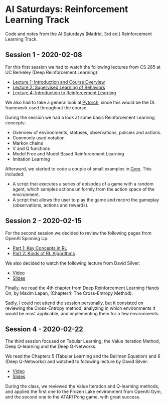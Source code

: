 # AI Saturdays: Reinforcement Learning Track
Code and notes from the AI Saturdays (Madrid, 3rd ed.) Reinforcement Learning Track.


## Session 1 - 2020-02-08
For this first session we had to watch the following lectures from CS 285 at UC Berkeley (Deep Reinforcement Learning):
 * [Lecture 1: Introduction and Course Overview](http://rail.eecs.berkeley.edu/deeprlcourse/static/slides/lec-1.pdf)
 * [Lecture 2: Supervised Learning of Behaviors](http://rail.eecs.berkeley.edu/deeprlcourse/static/slides/lec-2.pdf)
 * [Lecture 4: Introduction to Reinforcement Learning](http://rail.eecs.berkeley.edu/deeprlcourse/static/slides/lec-4.pdf)

We also had to take a general look al [Pytorch](https://pytorch.org/docs/stable/index.html), since this would be the DL framework used throughout the course.

During the session we had a look at some basic Reinforcement Learning concepts:
 * Overview of environments, statuses, observations, policies and actions.
 * Commonly used notation
 * Markov chains
 * V and Q functions
 * Model Free and Model Based Reinforcement Learning
 * Imitation Learning

Afterward, we started to code a couple of small examples in [Gym](https://gym.openai.com/). This included:
 * A script that executes a series of episodes of a game with a random agent, which samples actions uniformly from the action space of the environment.
 * A script that allows the user to play the game and record the gameplay (observations, actions and rewards).


## Session 2 - 2020-02-15
For the second session we decided to review the following pages from OpenAI Spinning Up:
 * [Part 1: Key Concepts in RL](https://spinningup.openai.com/en/latest/spinningup/rl_intro.html)
 * [Part 2: Kinds of RL Algorithms](https://spinningup.openai.com/en/latest/spinningup/rl_intro2.html)

We also decided to watch the following lecture from David Silver:
 * [Video](https://www.youtube.com/watch?v=lfHX2hHRMVQ)
 * [Slides](http://www0.cs.ucl.ac.uk/staff/d.silver/web/Teaching_files/MDP.pdf)

Finally, we read the 4th chapter from Deep Reinforcement Learning Hands On, by Maxim Lapan, (Chapter4: The Cross-Entropy Method).

Sadly, I could not attend the session personally, but it consisted on reviewing the Cross-Entropy method, analyzing in which environments it would be most applicable, and implementing them for a few environments.


## Session 4 - 2020-02-22
The third session focused on Tabular Learning, the Value Iteration Method, Deep Q-learning and the Deep Q-Networks.

We read the Chapters 5 (Tabular Learning and the Bellman Equation) and 6 (Deep Q-Networks) and watched to following lecture by David Silver:
 * [Video](https://www.youtube.com/watch?v=UoPei5o4fps)
 * [Slides](http://www0.cs.ucl.ac.uk/staff/d.silver/web/Teaching_files/FA.pdf)

During the class, we reviewed the Value Iteration and Q-learning methods, and applied the first one to the Frozen Lake environment from OpenAI Gym, and the second one to the ATARI Pong game, with great success.
